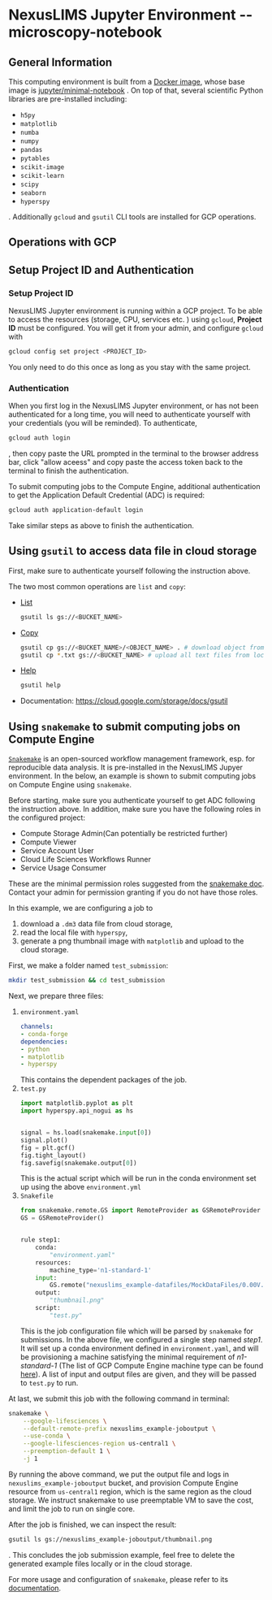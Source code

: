 # NexusLIMS Jupyter Environment -- microscopy-notebook

## General Information
This computing environment is built from a [Docker image](https://github.com/phylsix/nexuslims-notebook/blob/main/microscopy-notebook/Dockerfile),
whose base image is [jupyter/minimal-notebook](https://jupyter-docker-stacks.readthedocs.io/en/latest/using/selecting.html#jupyter-minimal-notebook)
. On top of that, several scientific Python libraries are
pre-installed including:

- `h5py`
- `matplotlib`
- `numba`
- `numpy`
- `pandas`
- `pytables`
- `scikit-image`
- `scikit-learn`
- `scipy`
- `seaborn`
- `hyperspy`

. Additionally `gcloud` and `gsutil` CLI tools are installed
for GCP operations.

## Operations with GCP
## Setup Project ID and Authentication
### Setup Project ID
NexusLIMS Jupyter environment is running within a GCP project.
To be able to access the resources (storage, CPU, services etc.
) using `gcloud`, **Project ID** must be configured. You will
get it from your admin, and configure `gcloud` with
```bash
gcloud config set project <PROJECT_ID>
```
You only need to do this once as long as you stay with the
same project.

### Authentication
When you first log in the NexusLIMS Jupyter environment,
or has not been authenticated for a long time, you will need to
authenticate yourself with your credentials (you will be
reminded). To authenticate,
```bash
gcloud auth login
```
, then copy paste the URL prompted in the terminal to the
browser address bar, click "allow aceess" and copy paste
the access token back to the terminal to finish the
authentication.

To submit computing jobs to the Compute Engine, additional
authentication to get the Application Default Credential (ADC)
is required:
```bash
gcloud auth application-default login
```
Take similar steps as above to finish the authentication.

## Using `gsutil` to access data file in cloud storage
First, make sure to authenticate yourself following the
instruction above.

The two most common operations are `list` and `copy`:
- [List](https://cloud.google.com/storage/docs/gsutil/commands/ls)
    ```bash
    gsutil ls gs://<BUCKET_NAME>
    ```
- [Copy](https://cloud.google.com/storage/docs/gsutil/commands/cp)
    ```bash
    gsutil cp gs://<BUCKET_NAME>/<OBJECT_NAME> . # download object from cloud storage to local directory
    gsutil cp *.txt gs://<BUCKET_NAME> # upload all text files from local directory to a bucket
    ```
- [Help](https://cloud.google.com/storage/docs/gsutil/commands/help)
    ```bash
    gsutil help
    ```
- Documentation: https://cloud.google.com/storage/docs/gsutil

## Using `snakemake` to submit computing jobs on Compute Engine
[`Snakemake`](https://snakemake.github.io/) is an open-sourced
workflow management framework, esp. for reproducible data
analysis. It is pre-installed in the NexusLIMS Jupyer
environment. In the below, an example is shown to submit
computing jobs on Compute Engine using `snakemake`.

Before starting, make sure you authenticate yourself to get
ADC following the instruction above. In addition, make sure you
have the following roles in the configured project:
* Compute Storage Admin(Can potentially be restricted further)
* Compute Viewer
* Service Account User
* Cloud Life Sciences Workflows Runner
* Service Usage Consumer

These are the minimal permission roles suggested from the
[snakemake doc](https://snakemake.readthedocs.io/en/stable/executor_tutorial/google_lifesciences.html#credentials).
Contact your admin for permission granting if you do not have
those roles.

In this example, we are configuring a job to
1. download a `.dm3` data file from cloud storage,
2. read the local file with `hyperspy`,
3. generate a png thumbnail image with `matplotlib` and
    upload to the cloud storage.

First, we make a folder named `test_submission`:
```bash
mkdir test_submission && cd test_submission
```

Next, we prepare three files:
1. `environment.yaml`
    ```yml
    channels:
    - conda-forge
    dependencies:
    - python
    - matplotlib
    - hyperspy
    ```
    This contains the dependent packages of the job.
2. `test.py`
    ```python
    import matplotlib.pyplot as plt
    import hyperspy.api_nogui as hs


    signal = hs.load(snakemake.input[0])
    signal.plot()
    fig = plt.gcf()
    fig.tight_layout()
    fig.savefig(snakemake.output[0])
    ```
    This is the actual script which will be run in the
    conda environment set up using the above `environment.yml`
3. `Snakefile`
    ```python
    from snakemake.remote.GS import RemoteProvider as GSRemoteProvider
    GS = GSRemoteProvider()


    rule step1:
        conda:
            "environment.yaml"
        resources:
            machine_type='n1-standard-1'
        input:
            GS.remote("nexuslims_example-datafiles/MockDataFiles/0.00V.dm3")
        output:
            "thumbnail.png"
        script:
            "test.py"
    ```
    This is the job configuration file which will be parsed by
    `snakemake` for submissions. In the above file, we configured
    a single step named *step1*. It will set up a conda
    environment defined in `environment.yaml`, and will be
    provisioning a machine satisfying the minimal requirement
    of *n1-standard-1* (The list of GCP Compute Engine machine
    type can be found [here](https://cloud.google.com/compute/docs/machine-types)).
    A list of input and output files are given, and they will
    be passed to `test.py` to run.

At last, we submit this job with the following command in terminal:
```bash
snakemake \
    --google-lifesciences \
    --default-remote-prefix nexuslims_example-joboutput \
    --use-conda \
    --google-lifesciences-region us-central1 \
    --preemption-default 1 \
    -j 1
```
By running the above command, we put the output file and logs
in `nexuslims_example-joboutput` bucket, and provision Compute
Engine resource from `us-central1` region, which is the same
region as the cloud storage. We instruct snakemake to use
preemptable VM to save the cost, and limit the job to run on
single core.

After the job is finished, we can inspect the result:
```bash
gsutil ls gs://nexuslims_example-joboutput/thumbnail.png
```
. This concludes the job submission example, feel free to
delete the generated example files locally or in the cloud
storage.

For more usage and configuration of `snakemake`,
please refer to its [documentation](https://snakemake.readthedocs.io/en/stable/).